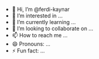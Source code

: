 - 👋 Hi, I’m @ferdi-kaynar
- 👀 I’m interested in ...
- 🌱 I’m currently learning ...
- 💞️ I’m looking to collaborate on ...
- 📫 How to reach me ...
- 😄 Pronouns: ...
- ⚡ Fun fact: ...

<!---
ferdi-kaynar/ferdi-kaynar is a ✨ special ✨ repository because its `README.md` (this file) appears on your GitHub profile.
You can click the Preview link to take a look at your changes.
--->
